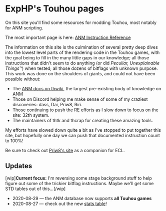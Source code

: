 # ExpHP's Touhou pages

On this site you'll find some resources for modding Touhou, most notably for ANM scripting.

The most important page is here: [ANM Instruction Reference](#anm/ins)

The information on this site is the culmination of several pretty deep dives into the lowest level parts of the rendering code in the Touhou games, with the goal being to fill in the many little gaps in our knowledge; all those instructions that didn't seem to do anything (or did *Peculiar, Unexplainable Things™*) when tested; all those dozens of bitflags with unknown purpose.  This work was done on the shoulders of giants, and could not have been possible without:

* The [ANM docs on thwiki](https://thwiki.cc/脚本对照表/ANM), the largest pre-existing body of knowledge on ANM
* Those on Discord helping me make sense of some of my craziest discoveries: dass, Dai, Priw8, Riri.
* Those continuing to push the RE efforts as I slow down to focus on the site: 32th system.
* The maintainers of thtk and thcrap for creating these amazing tools.

My efforts have slowed down quite a bit as I've stopped to put together this site, but hopefully one day we can push that documented instruction count to 100%!

Be sure to check out [Priw8's site](https://priw8.github.io) as a companion for ECL.

## Updates

[wip]**Current focus:** I'm reversing some stage background stuff to help figure out some of the trickier bitflag instructions.  Maybe we'll get some STD tables out of this...[/wip]

* 2020-08-29 &mdash; the ANM database now supports **all Touhou games**
* 2020-08-27 &mdash; check out the new [stats table](#anm/stats)!
